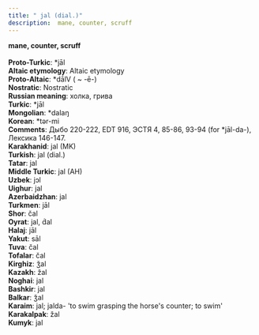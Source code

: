 ```yaml
---
title: " jal (dial.)"
description:  mane, counter, scruff
---
```

<p data-pagefind-weight="0.5">
<strong> mane, counter, scruff</strong><br><br>
<strong>Proto-Turkic</strong>:  *jāl<br>
<strong>Altaic etymology</strong>:  Altaic etymology<br>
<strong> Proto-Altaic</strong>:  *dā́lV ( ~ -ē-)<br>
<strong>Nostratic</strong>:  Nostratic<br>
<strong>Russian meaning</strong>:  холка, грива<br>
<strong>Turkic</strong>:  *jāl<br>
<strong>Mongolian</strong>:  *dalaŋ<br>
<strong>Korean</strong>:  *tǝr-mi<br>
<strong>Comments</strong>:  Дыбо 220-222, EDT 916, ЭСТЯ 4, 85-86, 93-94 (for *jāl-da-), Лексика 146-147.<br>
<strong>Karakhanid</strong>:  jal (MK)<br>
<strong>Turkish</strong>:  jal (dial.)<br>
<strong>Tatar</strong>:  jal<br>
<strong>Middle Turkic</strong>:  jal (AH)<br>
<strong>Uzbek</strong>:  jɔl<br>
<strong>Uighur</strong>:  jal<br>
<strong>Azerbaidzhan</strong>:  jal<br>
<strong>Turkmen</strong>:  jāl<br>
<strong>Shor</strong>:  čal<br>
<strong>Oyrat</strong>:  jal, d́al<br>
<strong>Halaj</strong>:  jāl<br>
<strong>Yakut</strong>:  sāl<br>
<strong>Tuva</strong>:  čal<br>
<strong>Tofalar</strong>:  čal<br>
<strong>Kirghiz</strong>:  ǯal<br>
<strong>Kazakh</strong>:  žal<br>
<strong>Noghai</strong>:  jal<br>
<strong>Bashkir</strong>:  jal<br>
<strong>Balkar</strong>:  ǯal<br>
<strong>Karaim</strong>:  jal; jalda- 'to swim grasping the horse's counter; to swim'<br>
<strong>Karakalpak</strong>:  žal<br>
<strong>Kumyk</strong>:  jal<br>

</p>
